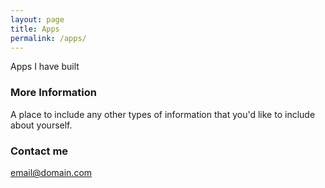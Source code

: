 ```yaml
---
layout: page
title: Apps
permalink: /apps/
---
```


Apps I have built

### More Information

A place to include any other types of information that you'd like to include about yourself.

### Contact me

[email@domain.com](mailto:email@domain.com)
